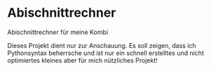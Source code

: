 # Abischnittrechner
Abischnittrechner für meine Kombi

Dieses Projekt dient nur zur Anschauung.
Es soll zeigen, dass ich Pythonsyntax beherrsche und ist nur ein schnell erstelltes und nicht optimiertes kleines aber für mich nützliches Projekt!
